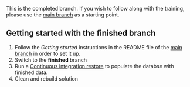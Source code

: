 This is the completed branch. If you wish to follow along with the training, please use the [main branch](https://github.com/Kentico/xperience-by-kentico-quickguides) as a starting point.

## Getting started with the finished branch
1. Follow the *Getting started* instructions in the README file of the [main branch](https://github.com/Kentico/xperience-by-kentico-quickguides) in order to set it up. 
1. Switch to the **finished** branch 
1. Run a [Continuous integration restore](https://docs.xperience.io/xp/developers-and-admins/ci-cd/continuous-integration#ContinuousIntegration-Restorerepositoryfilestothedatabase) to populate the databse with finished data.
1. Clean and rebuild solution